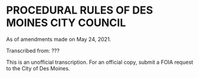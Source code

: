 # PROCEDURAL RULES OF DES MOINES CITY COUNCIL

As of amendments made on May 24, 2021.

Transcribed from: ???

This is an unofficial transcription. For an official copy, submit a FOIA request to the City of Des Moines.
